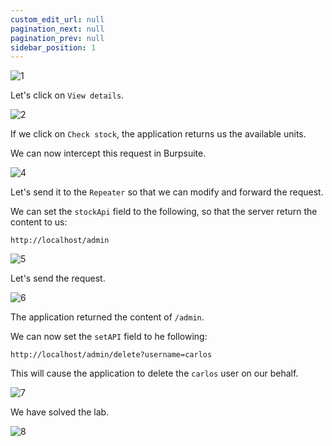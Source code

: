 ```yaml
---
custom_edit_url: null
pagination_next: null
pagination_prev: null
sidebar_position: 1
---
```


![1](https://github.com/Knign/Write-ups/assets/110326359/95a09378-4583-420e-8f5a-5332c4106e8d)

Let's click on `View details`.

![2](https://github.com/Knign/Write-ups/assets/110326359/97ceb956-69cb-4e67-9af9-26811190d9bb)

If we click on `Check stock`, the application returns us the available units.

We can now intercept this request in Burpsuite.

![4](https://github.com/Knign/Write-ups/assets/110326359/bf414abf-0cfc-4ad4-bc78-14ca18776b44)

Let's send it to the `Repeater` so that we can modify and forward the request.

We can set the `stockApi` field to the following, so that the server return the content to us:

```
http://localhost/admin
```

![5](https://github.com/Knign/Write-ups/assets/110326359/bdb755f6-35d1-4550-be25-8af42216438d)

Let's send the request.

![6](https://github.com/Knign/Write-ups/assets/110326359/37d5c6c3-d65c-4aaf-b606-6fe3b6f3089c)

The application returned the content of `/admin`.

We can now set the `setAPI` field to he following:

```
http://localhost/admin/delete?username=carlos
```

This will cause the application to delete the `carlos` user on our behalf.

![7](https://github.com/Knign/Write-ups/assets/110326359/dd7be37f-a0c9-4c4a-9292-d73c83cfa403)

We have solved the lab.

![8](https://github.com/Knign/Write-ups/assets/110326359/7a9a3bbc-aafc-43c5-8158-4cf182e9d1cd)
